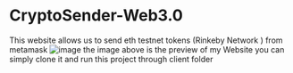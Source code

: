 # CryptoSender-Web3.0
This website allows us to send eth testnet tokens (Rinkeby Network ) from metamask
![image](https://user-images.githubusercontent.com/77045558/177249540-4470a1b1-719a-453f-adc5-5ec517a8b898.png)
 the image above is the preview of my Website you can simply clone it and run this project through client folder
